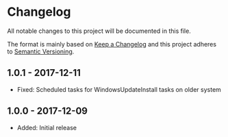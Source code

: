 # Changelog

All notable changes to this project will be documented in this file.

The format is mainly based on [Keep a Changelog](http://keepachangelog.com/)
and this project adheres to [Semantic Versioning](http://semver.org/).


## 1.0.1 - 2017-12-11

* Fixed: Scheduled tasks for WindowsUpdateInstall tasks on older system


## 1.0.0 - 2017-12-09

* Added: Initial release

